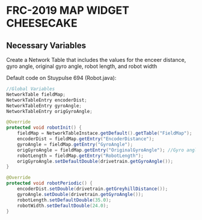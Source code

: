 # FRC-2019 MAP WIDGET CHEESECAKE

## Necessary Variables

Create a Network Table that includes the values for the enceer distance, gyro angle, original gyro angle, robot length, and robot width

Default code on Stuypulse 694 (Robot.java):

```java
//Global Variables
NetworkTable fieldMap;
NetworkTableEntry encoderDist;
NetworkTableEntry gyroAngle;
NetworkTableEntry origGyroAngle;

@Override
protected void robotInit() {
    fieldMap = NetworkTableInstace.getDefault().getTable("FieldMap");
    encoderDist = fieldMap.getEntry("EncoderDistance");
    gyroAngle = fieldMap.getEntry("GyroAngle");
    origGyroAngle = fieldMap.getEntry("OriginalGyroAngle"); //Gyro angle at the start of match
    robotLength = fieldMap.getEntry("RobotLength");
    origGyroAngle.setDefaultDouble(drivetrain.getGyroAngle());
}

@Override
protected void robotPeriodic() {
    encoderDist.setDouble(drivetrain.getGreyhillDistance());
    gyroAngle.setDouble(drivetrain.getGyroAngle());
    robotLength.setDefaultDouble(35.0);
    robotWidth.setDefaultDouble(24.0);
}
